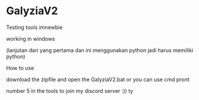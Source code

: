 # GalyziaV2


Testing tools imnewbie 

working in windows 

(lanjutan dari yang pertama dan ini menggunakan python jadi harus memiliki python)

How to use


download the zipfile and open the GalyziaV2.bat or you can use cmd pront 

number 5 in the tools to join my discord server :))
ty
